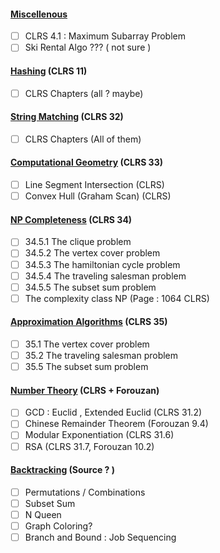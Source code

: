 #### <u>Miscellenous</u>
- [ ] CLRS 4.1 : Maximum Subarray Problem
- [ ] Ski Rental Algo ??? ( not sure )
#### <u>Hashing</u> (CLRS 11)
- [ ]  CLRS Chapters (all ? maybe)
#### <u>String Matching</u> (CLRS 32)
- [ ]  CLRS Chapters (All of them)
#### <u>Computational Geometry</u> (CLRS 33) 
- [ ]  Line Segment Intersection (CLRS)
- [ ] Convex Hull (Graham Scan) (CLRS)
#### <u>NP Completeness</u> (CLRS 34)
- [ ] 34.5.1 The clique problem
- [ ] 34.5.2 The vertex cover problem
- [ ] 34.5.3 The hamiltonian cycle problem
- [ ] 34.5.4 The traveling salesman problem
- [ ] 34.5.5 The subset sum problem
- [ ] The complexity class NP (Page : 1064 CLRS)
#### <u>Approximation Algorithms</u> (CLRS 35)
- [ ] 35.1 The vertex cover problem
- [ ] 35.2 The traveling salesman problem
- [ ] 35.5 The subset sum problem

#### <u>Number Theory</u> (CLRS + Forouzan)
- [ ] GCD : Euclid , Extended Euclid (CLRS 31.2)
- [ ] Chinese Remainder Theorem (Forouzan 9.4)
- [ ] Modular Exponentiation (CLRS 31.6)
- [ ] RSA (CLRS 31.7, Forouzan 10.2)

#### <u>Backtracking</u> (Source ? )
- [ ] Permutations / Combinations
- [ ] Subset Sum
- [ ] N Queen
- [ ] Graph Coloring?
- [ ] Branch and Bound : Job Sequencing